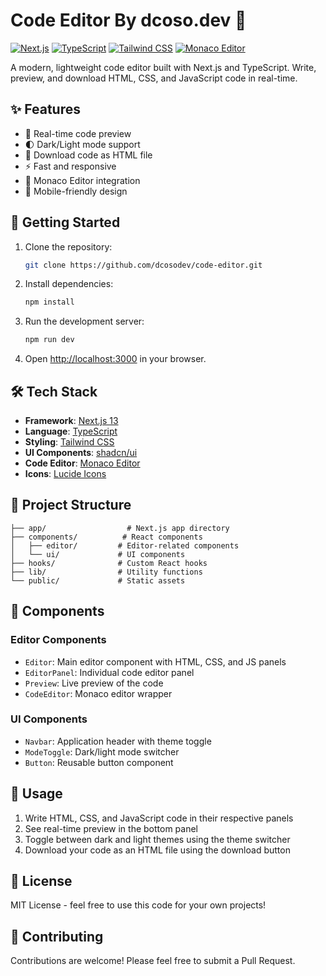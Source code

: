 # Code Editor By dcoso.dev 🚀

[![Next.js](https://img.shields.io/badge/Next.js-15-black?logo=next.js)](https://nextjs.org/)
[![TypeScript](https://img.shields.io/badge/TypeScript-5-blue?logo=typescript)](https://www.typescriptlang.org/)
[![Tailwind CSS](https://img.shields.io/badge/Tailwind-3-38B2AC?logo=tailwind-css)](https://tailwindcss.com/)
[![Monaco Editor](https://img.shields.io/badge/Monaco-0.45-027ACC?logo=visual-studio-code)](https://microsoft.github.io/monaco-editor/)

A modern, lightweight code editor built with Next.js and TypeScript. Write, preview, and download HTML, CSS, and JavaScript code in real-time.


## ✨ Features

- 🎨 Real-time code preview
- 🌓 Dark/Light mode support
- 💾 Download code as HTML file
- ⚡ Fast and responsive
- 🎯 Monaco Editor integration
- 📱 Mobile-friendly design

## 🚀 Getting Started

1. Clone the repository:
   ```bash
   git clone https://github.com/dcosodev/code-editor.git
   ```

2. Install dependencies:
   ```bash
   npm install
   ```

3. Run the development server:
   ```bash
   npm run dev
   ```

4. Open [http://localhost:3000](http://localhost:3000) in your browser.

## 🛠️ Tech Stack

- **Framework**: [Next.js 13](https://nextjs.org/)
- **Language**: [TypeScript](https://www.typescriptlang.org/)
- **Styling**: [Tailwind CSS](https://tailwindcss.com/)
- **UI Components**: [shadcn/ui](https://ui.shadcn.com/)
- **Code Editor**: [Monaco Editor](https://microsoft.github.io/monaco-editor/)
- **Icons**: [Lucide Icons](https://lucide.dev/)

## 📁 Project Structure

```
├── app/                  # Next.js app directory
├── components/          # React components
│   ├── editor/         # Editor-related components
│   └── ui/             # UI components
├── hooks/              # Custom React hooks
├── lib/                # Utility functions
└── public/             # Static assets
```

## 🧩 Components

### Editor Components

- `Editor`: Main editor component with HTML, CSS, and JS panels
- `EditorPanel`: Individual code editor panel
- `Preview`: Live preview of the code
- `CodeEditor`: Monaco editor wrapper

### UI Components

- `Navbar`: Application header with theme toggle
- `ModeToggle`: Dark/light mode switcher
- `Button`: Reusable button component

## 🎯 Usage

1. Write HTML, CSS, and JavaScript code in their respective panels
2. See real-time preview in the bottom panel
3. Toggle between dark and light themes using the theme switcher
4. Download your code as an HTML file using the download button

## 📄 License

MIT License - feel free to use this code for your own projects!

## 🤝 Contributing

Contributions are welcome! Please feel free to submit a Pull Request.
